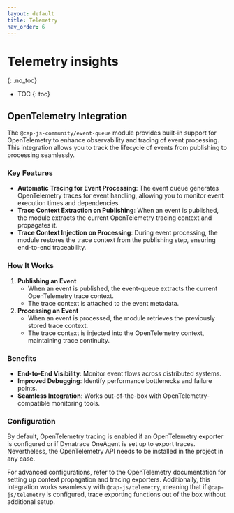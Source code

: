 ```yaml
---
layout: default
title: Telemetry
nav_order: 6
---
```


<!-- prettier-ignore-start -->


# Telemetry insights
<!-- prettier-ignore -->
{: .no_toc}

- TOC
{: toc}
<!-- prettier-ignore-end -->


## OpenTelemetry Integration

The `@cap-js-community/event-queue` module provides built-in support for OpenTelemetry to enhance observability and
tracing of event processing. This integration allows you to track the lifecycle of events from publishing to processing
seamlessly.

### Key Features

- **Automatic Tracing for Event Processing**: The event queue generates OpenTelemetry traces for event handling,
  allowing you to monitor event execution times and dependencies.
- **Trace Context Extraction on Publishing**: When an event is published, the module extracts the current OpenTelemetry
  tracing context and propagates it.
- **Trace Context Injection on Processing**: During event processing, the module restores the trace context from the
  publishing step, ensuring end-to-end traceability.

### How It Works

1. **Publishing an Event**
    - When an event is published, the event-queue extracts the current OpenTelemetry trace context.
    - The trace context is attached to the event metadata.
2. **Processing an Event**
    - When an event is processed, the module retrieves the previously stored trace context.
    - The trace context is injected into the OpenTelemetry context, maintaining trace continuity.

### Benefits

- **End-to-End Visibility**: Monitor event flows across distributed systems.
- **Improved Debugging**: Identify performance bottlenecks and failure points.
- **Seamless Integration**: Works out-of-the-box with OpenTelemetry-compatible monitoring tools.

### Configuration

By default, OpenTelemetry tracing is enabled if an OpenTelemetry exporter is configured or if Dynatrace OneAgent is set
up to export traces. Nevertheless, the OpenTelemetry API needs to be installed in the project in any case.

For advanced configurations, refer to the OpenTelemetry documentation for setting up context propagation and tracing
exporters. Additionally, this integration works seamlessly with `@cap-js/telemetry`, meaning that if `@cap-js/telemetry`
is configured, trace exporting functions out of the box without additional setup.

